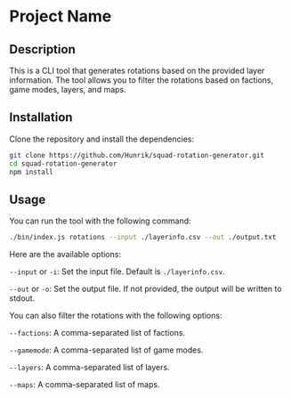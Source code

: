 # Project Name

## Description

This is a CLI tool that generates rotations based on the provided layer information. The tool allows you to filter the rotations based on factions, game modes, layers, and maps.

## Installation

Clone the repository and install the dependencies:

```bash
git clone https://github.com/Hunrik/squad-rotation-generator.git
cd squad-rotation-generator
npm install
```

## Usage

You can run the tool with the following command:

```bash
./bin/index.js rotations --input ./layerinfo.csv --out ./output.txt
```

Here are the available options:

`--input` or `-i`: Set the input file. Default is `./layerinfo.csv`.

`--out` or `-o`: Set the output file. If not provided, the output will be written to stdout.

You can also filter the rotations with the following options:

`--factions`: A comma-separated list of factions.

`--gamemode`: A comma-separated list of game modes.

`--layers`: A comma-separated list of layers.

`--maps`: A comma-separated list of maps.